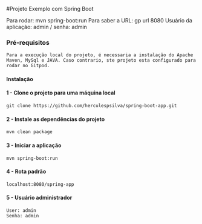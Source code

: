 #Projeto Exemplo com Spring Boot

Para rodar: mvn spring-boot:run
Para saber a URL: gp url 8080
Usuário da aplicação: admin / senha: admin

### Pré-requisitos
```
Para a execução local do projeto, é necessaria a instalação do Apache Maven, MySql e JAVA. Caso contrario, ste projeto esta configurado para rodar no Gitpod.
```

#### Instalação
#### 1 - Clone o projeto para uma máquina local
```
git clone https://github.com/herculespsilva/spring-boot-app.git
```
#### 2 - Instale as dependências do projeto
```
mvn clean package
```
#### 3 - Iniciar a aplicação
```
mvn spring-boot:run
```
#### 4 - Rota padrão
```
localhost:8080/spring-app
```
#### 5 - Usuário administrador
```
User: admin
Senha: admin
```
